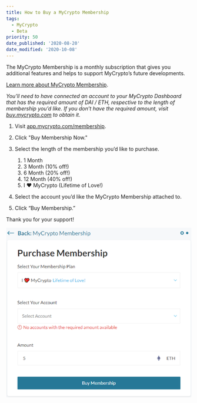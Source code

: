 ```yaml
---
title: How to Buy a MyCrypto Membership
tags:
  - MyCrypto
  - Beta
priority: 50
date_published: '2020-08-20'
date_modified: '2020-10-08'
---
```


The MyCrypto Membership is a monthly subscription that gives you additional features and helps to support MyCrypto’s future developments.

[Learn more about MyCrypto Membership](/general-knowledge/about-mycrypto/membership-information).

_You’ll need to have connected an account to your MyCrypto Dashboard that has the required amount of DAI / ETH, respective to the length of membership you’d like. If you don’t have the required amount, visit [buy.mycrypto.com](https://buy.mycrypto.com/) to obtain it._

1. Visit [app.mycrypto.com/membership](https://app.mycrypto.com/membership).

2. Click "Buy Membership Now."

3. Select the length of the membership you’d like to purchase.

   1. 1 Month
   2. 3 Month (10% off!)
   3. 6 Month (20% off!)
   4. 12 Month (40% off!)
   5. I ❤️ MyCrypto (Lifetime of Love!)

4. Select the account you’d like the MyCrypto Membership attached to.

5. Click “Buy Membership.”

Thank you for your support!

![Purchase Membership](../assets/how-to/how-to-buy-mycrypto-membership/purchase-membership.png)
